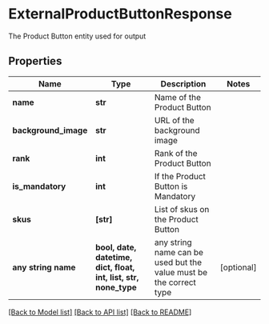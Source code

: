 # ExternalProductButtonResponse

The Product Button entity used for output

## Properties
Name | Type | Description | Notes
------------ | ------------- | ------------- | -------------
**name** | **str** | Name of the Product Button | 
**background_image** | **str** | URL of the background image | 
**rank** | **int** | Rank of the Product Button | 
**is_mandatory** | **int** | If the Product Button is Mandatory | 
**skus** | **[str]** | List of skus on the Product Button | 
**any string name** | **bool, date, datetime, dict, float, int, list, str, none_type** | any string name can be used but the value must be the correct type | [optional]

[[Back to Model list]](../README.md#documentation-for-models) [[Back to API list]](../README.md#documentation-for-api-endpoints) [[Back to README]](../README.md)


